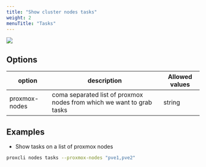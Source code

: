```yaml
---
title: "Show cluster nodes tasks"
weight: 2
menuTitle: "Tasks"
---
```



![](/images/proxcli_nodes_tasks_help.png)

## Options

|option|description|Allowed values|
|---|---|---|
|proxmox-nodes|coma separated list of proxmox nodes from which we want to grab tasks|string|

## Examples

- Show tasks on a list of proxmox nodes

```bash
proxcli nodes tasks --proxmox-nodes "pve1,pve2"
```

